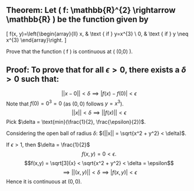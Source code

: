 ## Theorem: Let \( f: \mathbb{R}^{2} \rightarrow \mathbb{R} \) be the function given by
\[
f(x, y)=\left\{\begin{array}{ll}
x, & \text { if } y=x^{3} \\
0, & \text { if } y \neq x^{3}
\end{array}\right.
\]

Prove that the function \( f \) is continuous at \( (0,0) \).


## Proof: To prove that for all $\epsilon > 0$, there exists a $\delta > 0$ such that: 
$$||x - 0|| < \delta \implies |f(x) - f(0)| < \epsilon$$
Note that $f(0) = 0^3 = 0$ (as $(0,0)$ follows $y=x^3$). 
$$||x|| < \delta \implies ||f(x)|| < \epsilon$$
Pick $\delta = \text{min}(\frac{1}{2}, \frac{\epsilon}{2})$.

Considering the open ball of radius $\delta$:  $(||x|| = \sqrt{x^2 + y^2} < \delta)$.

If $\epsilon > 1$, then $\delta = \frac{1}{2}$
$$f(x,y) = 0 < \epsilon.$$ 
$$f(x,y) = \sqrt[3]{x} < \sqrt{x^2 + y^2} < \delta = \epsilon$$
$$\implies ||(x,y)|| < \delta \implies |f(x,y)| < \epsilon$$
Hence it is continuous at $(0,0)$.
